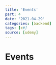```yaml
---
title: 'Events'
part: 4
date: '2021-04-29'
categories: [backend]
tags: [c#]
source: [udemy]
---
```


# Events


